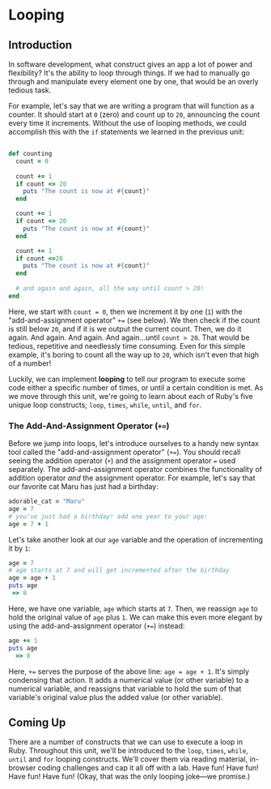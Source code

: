 # Looping

## Introduction

In software development, what construct gives an app a lot of power and flexibility? It's the ability to loop through things. If we had to manually go through and manipulate every element one by one, that would be an overly tedious task.

For example, let's say that we are writing a program that will function as a counter. It should start at `0` (zero) and count up to `20`, announcing the count every time it increments. Without the use of looping methods, we could accomplish this with the `if` statements we learned in the previous unit:

```ruby

def counting
  count = 0
  
  count += 1
  if count <= 20
    puts "The count is now at #{count}"
  end

  count += 1
  if count <= 20
    puts "The count is now at #{count}"
  end

  count += 1
  if count <=20
    puts "The count is now at #{count}"
  end
  
  # and again and again, all the way until count > 20!
end
``` 

Here, we start with `count = 0`, then we increment it by one (`1`) with the "add-and-assignment operator" `+=` (see below). We then check if the count is still below `20`, and if it is we output the current count. Then, we do it again. And again. And again. And again...until `count > 20`. That would be tedious, repetitive and needlessly time consuming. Even for this simple example, it's boring to count all the way up to `20`, which isn't even that high of a number! 

Luckily, we can implement **looping** to tell our program to execute some code either a specific number of times, or until a certain condition is met. As we move through this unit, we're going to learn about each of Ruby's five unique loop constructs; `loop`, `times`, `while`, `until`, and `for`.

### The Add-And-Assignment Operator (`+=`)

Before we jump into loops, let's introduce ourselves to a handy new syntax tool called the "add-and-assignment operator" (`+=`). You should recall seeing the addition operator (`+`) and the assignment operator `=` used separately. The add-and-assignment operator combines the functionality of addition operator *and* the assignment operator. For example, let's say that our favorite cat Maru has just had a birthday: 

```ruby
adorable_cat = "Maru"
age = 7
# you've just had a birthday! add one year to your age:
age = 7 + 1

```

Let's take another look at our `age` variable and the operation of incrementing it by `1`: 

```ruby
age = 7
# age starts at 7 and will get incremented after the birthday
age = age + 1
puts age
 => 8
```

Here, we have one variable, `age` which starts at `7`. Then, we reassign `age` to hold the original value of `age` plus `1`. We can make this even more elegant by using the add-and-assignment operator (`+=`) instead: 

```ruby
age += 1
puts age 
  => 8
```

Here, `+=` serves the purpose of the above line: `age = age + 1`. It's simply condensing that action. It adds a numerical value (or other variable) to a numerical variable, and reassigns that variable to hold the sum of that variable's original value plus the added value (or other variable).

## Coming Up

There are a number of constructs that we can use to execute a loop in Ruby. Throughout this unit, we'll be introduced to the `loop`, `times`, `while`, `until` and `for` looping constructs. We'll cover them via reading material, in-browser coding challenges and cap it all off with a lab. Have fun! Have fun! Have fun! Have fun! (Okay, that was the only looping joke—we promise.)